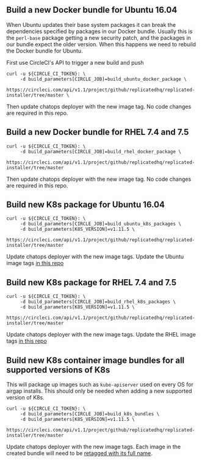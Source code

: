 ## Build a new Docker bundle for Ubuntu 16.04

When Ubuntu updates their base system packages it can break the dependencies specified by packages in our Docker bundle.
Usually this is the `perl-base` package getting a new security patch, and the packages in our bundle expect the older version.
When this happens we need to rebuild the Docker bundle for Ubuntu.

First use CircleCI's API to trigger a new build and push
```
curl -u ${CIRCLE_CI_TOKEN}: \
     -d build_parameters[CIRCLE_JOB]=build_ubuntu_docker_package \
     https://circleci.com/api/v1.1/project/github/replicatedhq/replicated-installer/tree/master \
```

Then update chatops deployer with the new image tag. No code changes are required in this repo.

## Build a new Docker bundle for RHEL 7.4 and 7.5

```
curl -u ${CIRCLE_CI_TOKEN}: \
     -d build_parameters[CIRCLE_JOB]=build_rhel_docker_package \
     https://circleci.com/api/v1.1/project/github/replicatedhq/replicated-installer/tree/master
```

Then update chatops deployer with the new image tag. No code changes are required in this repo.

## Build new K8s package for Ubuntu 16.04

```
curl -u ${CIRCLE_CI_TOKEN}: \
     -d build_parameters[CIRCLE_JOB]=build_ubuntu_k8s_packages \
     -d build_parameters[K8S_VERSION]=v1.11.5 \
     https://circleci.com/api/v1.1/project/github/replicatedhq/replicated-installer/tree/master
```

Update chatops deployer with the new image tags.
Update the Ubuntu image tags [in this repo](https://github.com/replicatedhq/replicated-installer/blob/77654150c6a6d4e80b9b1f24f8fb2d63b412d7ea/install_scripts/templates/common/kubernetes.sh#L2)

## Build new K8s package for RHEL 7.4 and 7.5

```
curl -u ${CIRCLE_CI_TOKEN}: \
     -d build_parameters[CIRCLE_JOB]=build_rhel_k8s_packages \
     -d build_parameters[K8S_VERSION]=v1.11.5 \
     https://circleci.com/api/v1.1/project/github/replicatedhq/replicated-installer/tree/master
```

Update chatops deployer with the new image tags.
Update the RHEL image tags [in this repo](https://github.com/replicatedhq/replicated-installer/blob/77654150c6a6d4e80b9b1f24f8fb2d63b412d7ea/install_scripts/templates/common/kubernetes.sh#L6)

## Build new K8s container image bundles for all supported versions of K8s

This will package up images such as `kube-apiserver` used on every OS for airgap installs.
This should only be needed when adding a new supported version of K8s.

```
curl -u ${CIRCLE_CI_TOKEN}: \
     -d build_parameters[CIRCLE_JOB]=build_k8s_bundles \
     -d build_parameters[K8S_VERSION]=v1.11.5 \
     https://circleci.com/api/v1.1/project/github/replicatedhq/replicated-installer/tree/master
```

Update chatops deployer with the new image tags.
Each image in the created bundle will need to be [retagged with its full name](https://github.com/replicatedhq/replicated-installer/blob/77654150c6a6d4e80b9b1f24f8fb2d63b412d7ea/install_scripts/templates/common/kubernetes.sh#L209).
